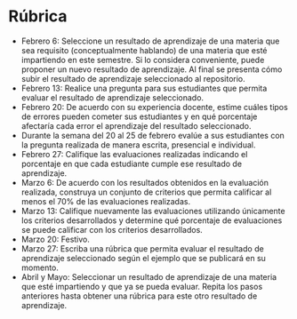 # Rúbrica

* Febrero 6: Seleccione un resultado de aprendizaje de una materia que sea requisito (conceptualmente hablando) de una materia que esté impartiendo en este semestre. Si lo considera conveniente, puede proponer un nuevo resultado de aprendizaje. Al final se presenta cómo subir el resultado de aprendizaje seleccionado al repositorio.
* Febrero 13: Realice una pregunta para sus estudiantes que permita evaluar el resultado de aprendizaje seleccionado.
* Febrero 20: De acuerdo con su experiencia docente, estime cuáles tipos de errores pueden cometer sus estudiantes y en qué porcentaje afectaría cada error el aprendizaje del resultado seleccionado.
* Durante la semana del 20 al 25 de febrero evalúe a sus estudiantes con la pregunta realizada de manera escrita, presencial e individual.
* Febrero 27: Califique las evaluaciones realizadas indicando el porcentaje en que cada estudiante cumple ese resultado de aprendizaje.
* Marzo 6: De acuerdo con los resultados obtenidos en la evaluación realizada, construya un conjunto de criterios que permita calificar al menos el 70% de las evaluaciones realizadas.
* Marzo 13: Califique nuevamente las evaluaciones utilizando únicamente los criterios desarrollados y determine qué porcentaje de evaluaciones se puede calificar con los criterios desarrollados.
* Marzo 20: Festivo.
* Marzo 27: Escriba una rúbrica que permita evaluar el resultado de aprendizaje seleccionado según el ejemplo que se publicará en su momento.
* Abril y Mayo: Seleccionar un resultado de aprendizaje de una materia que esté impartiendo y que ya se pueda evaluar. Repita los pasos anteriores hasta obtener una rúbrica para este otro resultado de aprendizaje.

